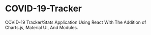 # COVID-19-Tracker
COVID-19 Tracker/Stats Application Using React With The Addition of Charts.js, Material UI, And Modules.
